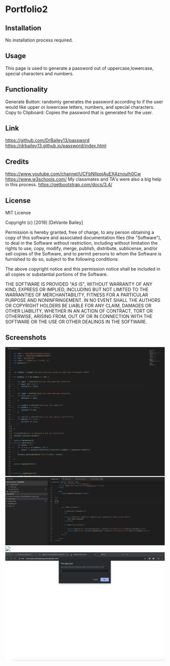 # Portfolio2

## Installation
No installation process required.

## Usage
This page is used to generate a password out of uppercase,lowercase, special characters and numbers.

## Functionality 
Generate Button: randomly generates the password according to if the user would like upper or lowercase letters, numbers, and special characters.
Copy to Clipboard: Copies the password that is generated for the user.

## Link
https://github.com/DrBailey13/password
https://drbailey13.github.io/password/index.html


## Credits
https://www.youtube.com/channel/UCFbNIlppjAuEX4znoulh0Cw
https://www.w3schools.com/
My classmates and TA's were also a big help in this process.
https://getbootstrap.com/docs/3.4/


## License
MIT License

Copyright (c) [2019] [DeVante Bailey]

Permission is hereby granted, free of charge, to any person obtaining a copy
of this software and associated documentation files (the "Software"), to deal
in the Software without restriction, including without limitation the rights
to use, copy, modify, merge, publish, distribute, sublicense, and/or sell
copies of the Software, and to permit persons to whom the Software is
furnished to do so, subject to the following conditions:

The above copyright notice and this permission notice shall be included in all
copies or substantial portions of the Software.

THE SOFTWARE IS PROVIDED "AS IS", WITHOUT WARRANTY OF ANY KIND, EXPRESS OR
IMPLIED, INCLUDING BUT NOT LIMITED TO THE WARRANTIES OF MERCHANTABILITY,
FITNESS FOR A PARTICULAR PURPOSE AND NONINFRINGEMENT. IN NO EVENT SHALL THE
AUTHORS OR COPYRIGHT HOLDERS BE LIABLE FOR ANY CLAIM, DAMAGES OR OTHER
LIABILITY, WHETHER IN AN ACTION OF CONTRACT, TORT OR OTHERWISE, ARISING FROM,
OUT OF OR IN CONNECTION WITH THE SOFTWARE OR THE USE OR OTHER DEALINGS IN THE
SOFTWARE.

## Screenshots

<img src="Screen Shot 2019-11-02 at 3.33.54 PM.png">
<img src="Screen Shot 2019-11-02 at 3.34.24 PM.png">
<img src="Screen Shot 2019-11-02 at 3.36.41 PM.png">
<img src="Screen Shot 2019-11-02 at 3.37.20 PM.png">